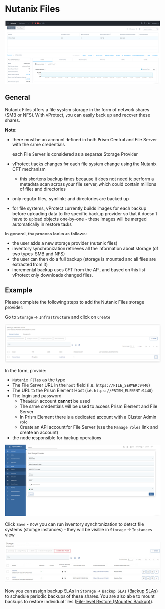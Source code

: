 # Nutanix Files

![](../../../.gitbook/assets/storage-providers-nutanix-files.png)

## General

Nutanix Files offers a file system storage in the form of network shares \(SMB or NFS\). With vProtect, you can easily back up and recover these shares.

**Note:**

* there must be an account defined in both Prism Central and File Server with the same credentials

  each File Server is considered as a separate Storage Provider

* vProtect tracks changes for each file system change using the Nutanix CFT mechanism
  * this shortens backup times because it does not need to perform a metadata scan across your file server, which could contain millions of files and directories.
* only regular files, symlinks and directories are backed up
* for file systems, vProtect currently builds images for each backup before uploading data to the specific backup provider so that it doesn't have to upload objects one-by-one - these images will be merged automatically in restore tasks

In general, the process looks as follows:

* the user adds a new storage provider \(nutanix files\)
* inventory synchronization retrieves all the information about storage \(of two types: SMB and NFS\)
* the user can then do a full backup \(storage is mounted and all files are extracted from it\)
* incremental backup uses CFT from the API, and based on this list vProtect only downloads changed files.

## Example

Please complete the following steps to add the Nutanix Files storage provider:

Go to `Storage` -&gt; `Infrastructure` and click on `Create`

![](../../../.gitbook/assets/storage-infrastructure.png)

In the form, provide:

* `Nutanix Files` as the type 
* The File Server URL in the `host` field \(i.e. `https://FILE_SERVER:9440`\)
* The URL to the Prism Element Host \(i.e. `https://PRISM_ELEMENT:9440`\)
* The login and password
  * The`admin` account **cannot** be used
  * The same credentials will be used to access Prism Element and File Server
  * In Prism Element there is a dedicated account with a Cluster Admin role
  * Create an API account for File Server \(use the `Manage roles` link and create an account\)
* the node responsible for backup operations

![](../../../.gitbook/assets/storage-providers-infrastructure-create-new.png)

Click `Save` - now you can run inventory synchronization to detect file systems \(storage instances\) - they will be visible in `Storage` -&gt; `Instances` view

![](../../../.gitbook/assets/storage-providers-instances%20%281%29.png)

Now you can assign backup SLAs in `Storage` -&gt; `Backup SLAs` \([Backup SLAs](../../../administration/applications/backup-slas.md)\) to schedule periodic backups of these shares. You are also able to mount backups to restore individual files \([File-level Restore \(Mounted Backup\)](../../../administration/storage-providers/file-level-restore-mounted-backup.md)\).

